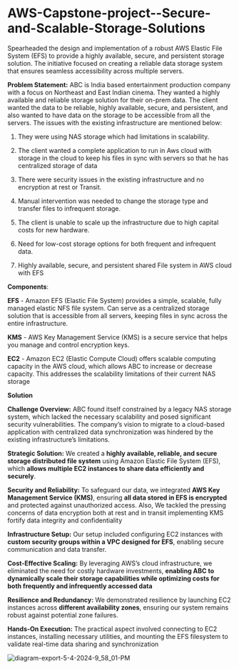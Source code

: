 # AWS-Capstone-project--Secure-and-Scalable-Storage-Solutions

Spearheaded the design and implementation of a robust AWS Elastic File System (EFS) to provide a highly available, secure, and persistent storage solution. The initiative focused on creating a reliable data storage system that ensures seamless accessibility across multiple servers.

**Problem Statement:**
ABC is India based entertainment production company with a focus on Northeast and East Indian cinema. They wanted a highly available and reliable storage solution for their on-prem data. The client wanted the data to be reliable, highly available, secure, and persistent, and also wanted to have data on the storage to be accessible from all the servers. The issues with the existing infrastructure are mentioned below: 

 1) They were using NAS storage which had limitations in scalability.

 2) The client wanted a complete application to run in Aws cloud with storage in the 
 cloud to keep his files in sync with servers so that he has centralized storage of data 

 3) There were security issues in the existing infrastructure and no encryption at rest or 
 Transit.

 4) Manual intervention was needed to change the storage type and transfer files to 
 infrequent storage. 

 5) The client is unable to scale up the infrastructure due to high capital costs for new 
 hardware. 

 6) Need for low-cost storage options for both frequent and infrequent data.

 7) Highly available, secure, and persistent shared File system in AWS cloud with EFS

**Components**:

**EFS** - Amazon EFS (Elastic File System) provides a simple, scalable, fully managed elastic NFS file system.
Can serve as a centralized storage solution that is accessible from all servers, keeping files in sync across the entire infrastructure.

**KMS** - AWS Key Management Service (KMS) is a secure service that helps you manage and control encryption keys.

**EC2** - Amazon EC2 (Elastic Compute Cloud) offers scalable computing capacity in the AWS cloud, which allows ABC to increase or decrease capacity. This addresses the scalability limitations of their current NAS storage

**Solution**

**Challenge Overview:** ABC found itself constrained by a legacy NAS storage system, which lacked the necessary scalability and posed significant security vulnerabilities. The company’s vision to migrate to a cloud-based application with centralized data synchronization was hindered by the existing infrastructure’s limitations.

**Strategic Solution:**
We created a **highly available, reliable, and secure storage distributed file system** using Amazon Elastic File System (EFS), which **allows multiple EC2 instances to share data efficiently and securely**.

**Security and Reliability:** 
To safeguard our data, we integrated **AWS Key Management Service (KMS)**, ensuring **all data stored in EFS is encrypted** and protected against unauthorized access. Also, We tackled the pressing concerns of data encryption both at rest and in transit implementing KMS fortify data integrity and confidentiality

**Infrastructure Setup:** 
Our setup included configuring EC2 instances with **custom security groups within a VPC designed for EFS**, enabling secure communication and data transfer.

**Cost-Effective Scaling:** By leveraging AWS’s cloud infrastructure, we eliminated the need for costly hardware investments, **enabling ABC to dynamically scale their storage capabilities while optimizing costs for both frequently and infrequently accessed data**

**Resilience and Redundancy:** 
We demonstrated resilience by launching EC2 instances across **different availability zones**, ensuring our system remains robust against potential zone failures.

**Hands-On Execution:** 
The practical aspect involved connecting to EC2 instances, installing necessary utilities, and mounting the EFS filesystem to validate real-time data sharing and synchronization

![diagram-export-5-4-2024-9_58_01-PM](https://github.com/Sandhyagito/AWS-Capstone-project--Secure-and-Scalable-Storage-Solutions/assets/151674108/ca615c96-bdbf-483f-ba41-f89c5051b028)
